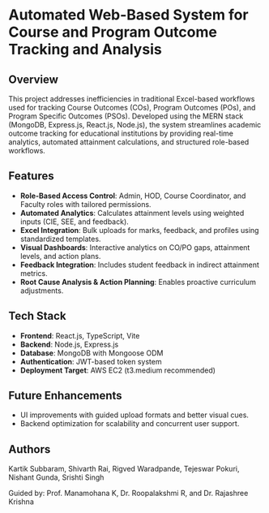 # Automated Web-Based System for Course and Program Outcome Tracking and Analysis

## Overview
This project addresses inefficiencies in traditional Excel-based workflows used for tracking Course Outcomes (COs), Program Outcomes (POs), and Program Specific Outcomes (PSOs). Developed using the MERN stack (MongoDB, Express.js, React.js, Node.js), the system streamlines academic outcome tracking for educational institutions by providing real-time analytics, automated attainment calculations, and structured role-based workflows.

## Features
- **Role-Based Access Control**: Admin, HOD, Course Coordinator, and Faculty roles with tailored permissions.
- **Automated Analytics**: Calculates attainment levels using weighted inputs (CIE, SEE, and feedback).
- **Excel Integration**: Bulk uploads for marks, feedback, and profiles using standardized templates.
- **Visual Dashboards**: Interactive analytics on CO/PO gaps, attainment levels, and action plans.
- **Feedback Integration**: Includes student feedback in indirect attainment metrics.
- **Root Cause Analysis & Action Planning**: Enables proactive curriculum adjustments.

## Tech Stack
- **Frontend**: React.js, TypeScript, Vite
- **Backend**: Node.js, Express.js
- **Database**: MongoDB with Mongoose ODM
- **Authentication**: JWT-based token system
- **Deployment Target**: AWS EC2 (t3.medium recommended)

## Future Enhancements
- UI improvements with guided upload formats and better visual cues.
- Backend optimization for scalability and concurrent user support.

## Authors
Kartik Subbaram, Shivarth Rai, Rigved Waradpande, Tejeswar Pokuri, Nishant Gunda, Srishti Singh

Guided by: Prof. Manamohana K, Dr. Roopalakshmi R, and Dr. Rajashree Krishna
